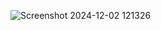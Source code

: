 ![Screenshot 2024-12-02 121326](https://github.com/user-attachments/assets/e761c147-c604-4c15-939b-80818f91cc74)
